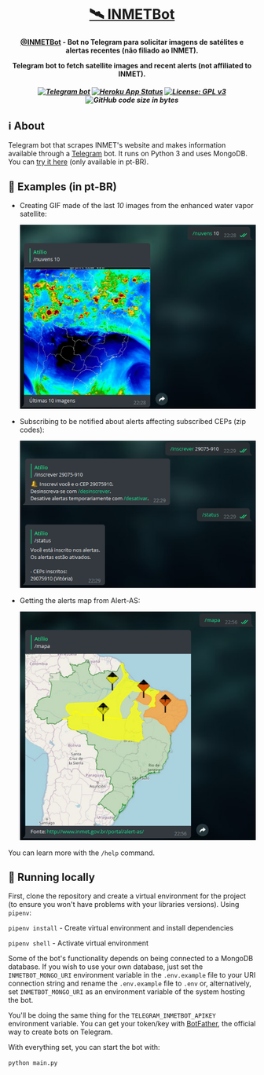 <h1 align="center">
  <a href="https://t.me/INMETBot">🛰 INMETBot</a>
</h1>

<h4 align="center"><a href="https://t.me/INMETBot">@INMETBot</a> - Bot no Telegram para solicitar imagens de satélites e alertas recentes (não filiado ao INMET).

Telegram bot to fetch satellite images and recent alerts (not affiliated to INMET).

</h4>

<h5 align="center">

[![Telegram bot](https://img.shields.io/badge/Telegram-bot-0088CC)](https://t.me/INMETBot) [![Heroku App Status](https://heroku-shields.herokuapp.com/inmetbot)](https://inmetbot.herokuapp.com) [![License: GPL v3](https://img.shields.io/badge/License-GPLv3-orange.svg)](https://www.gnu.org/licenses/gpl-3.0) ![GitHub code size in bytes](https://img.shields.io/github/languages/code-size/atilioa/inmetbot)

</h5>

## ℹ About

Telegram bot that scrapes INMET's website and makes information available through a [Telegram](http://telegram.org/) bot. It runs on Python 3 and uses MongoDB. You can [try it here](https://telegram.me/INMETBot) (only available in pt-BR).

## 📖 Examples (in pt-BR)

- Creating GIF made of the last _10_ images from the enhanced water vapor satellite:

  ![Telegram bot](.github/vpr.png)

- Subscribing to be notified about alerts affecting subscribed CEPs (zip codes):

  ![Telegram bot](.github/subscribe.png)

- Getting the alerts map from Alert-AS:

  ![Telegram bot](.github/map.png)

You can learn more with the `/help` command.

## 🏡 Running locally

First, clone the repository and create a virtual environment for the project (to ensure you won't have problems with your libraries versions). Using `pipenv`:

`pipenv install` - Create virtual environment and install dependencies

`pipenv shell` - Activate virtual environment

Some of the bot's functionality depends on being connected to a MongoDB database. If you wish to use your own database, just set the `INMETBOT_MONGO_URI` environment variable in the `.env.example` file to your URI connection string and rename the `.env.example` file to `.env` or, alternatively, set `INMETBOT_MONGO_URI` as an environment variable of the system hosting the bot.

You'll be doing the same thing for the `TELEGRAM_INMETBOT_APIKEY` environment variable. You can get your token/key with [BotFather](t.me/BotFather), the official way to create bots on Telegram.

With everything set, you can start the bot with:

`python main.py`
